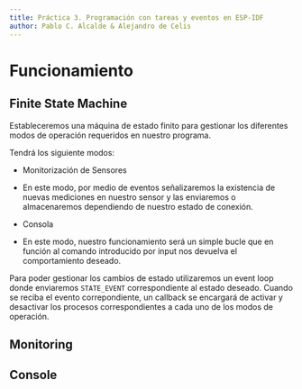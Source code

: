 ```yaml
---
title: Práctica 3. Programación con tareas y eventos en ESP-IDF
author: Pablo C. Alcalde & Alejandro de Celis
---
```

# Funcionamiento

## Finite State Machine

Estableceremos una máquina de estado finito para gestionar los diferentes modos de operación requeridos en nuestro programa.

Tendrá los siguiente modos:
- Monitorización de Sensores
 + En este modo, por medio de eventos señalizaremos la existencia de nuevas mediciones en nuestro sensor y las enviaremos o almacenaremos dependiendo de nuestro estado de conexión.
- Consola
 + En este modo, nuestro funcionamiento será un simple bucle que en función al comando introducido por input nos devuelva el comportamiento deseado.

Para poder gestionar los cambios de estado utilizaremos un event loop donde enviaremos `STATE_EVENT` correspondiente al estado deseado.
Cuando se reciba el evento correpondiente, un callback se encargará de activar y desactivar los procesos correspondientes a cada uno de los modos de operación.

## Monitoring

## Console

